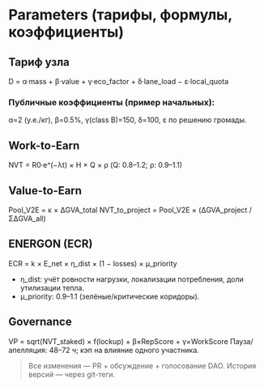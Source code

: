 # Parameters (тарифы, формулы, коэффициенты)

## Тариф узла
D = α·mass + β·value + γ·eco_factor + δ·lane_load − ε·local_quota

### Публичные коэффициенты (пример начальных):
α=2 (у.е./кг), β=0.5%, γ(class B)=150, δ=100, ε по решению громады.

## Work-to-Earn
NVT = R0·e^(−λt) × H × Q × ρ  (Q: 0.8–1.2; ρ: 0.9–1.1)

## Value-to-Earn
Pool_V2E = κ × ΔGVA_total
NVT_to_project = Pool_V2E × (ΔGVA_project / ΣΔGVA_all)

## ENERGON (ECR)
ECR = k × E_net × η_dist × (1 − losses) × μ_priority
- η_dist: учёт ровности нагрузки, локализации потребления, доли утилизации тепла.
- μ_priority: 0.9–1.1 (зелёные/критические коридоры).

## Governance
VP = sqrt(NVT_staked) × f(lockup) + β×RepScore + γ×WorkScore
Пауза/апелляция: 48–72 ч; кэп на влияние одного участника.

> Все изменения — PR + обсуждение + голосование DAO. История версий — через git-теги.
